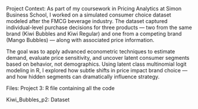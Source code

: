 Project Context:
As part of my coursework in Pricing Analytics at Simon Business School, I worked on a simulated consumer choice dataset modeled after the FMCG beverage industry. The dataset captured individual-level purchase decisions for three products — two from the same brand (Kiwi Bubbles and Kiwi Regular) and one from a competing brand (Mango Bubbles) — along with associated price information.

The goal was to apply advanced econometric techniques to estimate demand, evaluate price sensitivity, and uncover latent consumer segments based on behavior, not demographics. Using latent class multinomial logit modeling in R, I explored how subtle shifts in price impact brand choice — and how hidden segments can dramatically influence strategy.

Files: 
Project 3: R file containing all the code 

Kiwi_Bubbles_p2: Dataset
